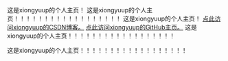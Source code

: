 这是xiongyuup的个人主页！
这是xiongyuup的个人主页！！！！！！！！！！！！！！！！！！
这是xiongyuup的个人主页！
[点此访问xiongyuup的CSDN博客。](https://blog.csdn.net/xiongyuup)
[点此访问xiongyuup的GitHub主页。](https://github.com/xiongyuup/)
这是xiongyuup的个人主页！！！！！！！！！！！！！！！！！！















这是xiongyuup的个人主页！！！！！！！！！！！！！！！！！！
